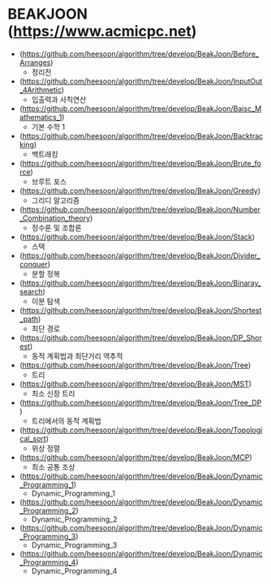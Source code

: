 BEAKJOON (https://www.acmicpc.net)
==========================================================================================
* (https://github.com/heesoon/algorithm/tree/develop/BeakJoon/Before_Arranges)
  * 정리전
* (https://github.com/heesoon/algorithm/tree/develop/BeakJoon/InputOut_4Arithmetic)
  * 입출력과 사칙연산
* (https://github.com/heesoon/algorithm/tree/develop/BeakJoon/Baisc_Mathematics_1)
  * 기본 수학 1
* (https://github.com/heesoon/algorithm/tree/develop/BeakJoon/Backtracking)
  * 백트래킹
* (https://github.com/heesoon/algorithm/tree/develop/BeakJoon/Brute_force)
  * 브루트 포스
* (https://github.com/heesoon/algorithm/tree/develop/BeakJoon/Greedy)
  * 그리디 알고리즘
* (https://github.com/heesoon/algorithm/tree/develop/BeakJoon/Number_Combination_theory)
  * 정수론 및 조합론
* (https://github.com/heesoon/algorithm/tree/develop/BeakJoon/Stack)
  * 스택
* (https://github.com/heesoon/algorithm/tree/develop/BeakJoon/Divider_conquer)
  * 분할 정복
* (https://github.com/heesoon/algorithm/tree/develop/BeakJoon/Binaray_search)
  * 이분 탐색
* (https://github.com/heesoon/algorithm/tree/develop/BeakJoon/Shortest_path)
  * 최단 경로
* (https://github.com/heesoon/algorithm/tree/develop/BeakJoon/DP_Shorest)
  * 동적 계획법과 최단거리 역추적
* (https://github.com/heesoon/algorithm/tree/develop/BeakJoon/Tree)
  * 트리
* (https://github.com/heesoon/algorithm/tree/develop/BeakJoon/MST)
  * 최소 신장 트리
* (https://github.com/heesoon/algorithm/tree/develop/BeakJoon/Tree_DP)
  * 트리에서의 동적 계획법
* (https://github.com/heesoon/algorithm/tree/develop/BeakJoon/Topological_sort)
  * 위상 정렬
* (https://github.com/heesoon/algorithm/tree/develop/BeakJoon/MCP)
  * 최소 공통 조상
* (https://github.com/heesoon/algorithm/tree/develop/BeakJoon/Dynamic_Programming_1)
  * Dynamic_Programming_1
* (https://github.com/heesoon/algorithm/tree/develop/BeakJoon/Dynamic_Programming_2)
  * Dynamic_Programming_2
* (https://github.com/heesoon/algorithm/tree/develop/BeakJoon/Dynamic_Programming_3)
  * Dynamic_Programming_3
* (https://github.com/heesoon/algorithm/tree/develop/BeakJoon/Dynamic_Programming_4)
  * Dynamic_Programming_4